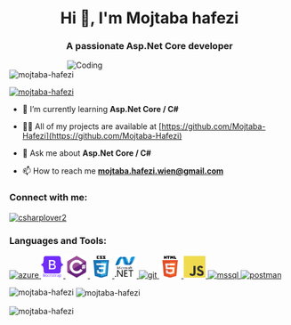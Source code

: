 <h1 align="center">Hi 👋, I'm Mojtaba hafezi</h1>
<h3 align="center">A passionate Asp.Net Core developer</h3>
<img align="right" alt="Coding" width="400" src="https://cdnl.iconscout.com/lottie/premium/preview-watermark/male-programmer-8928572-7322310.mp4">


<p align="left"> <img src="https://komarev.com/ghpvc/?username=mojtaba-hafezi&label=Profile%20views&color=0e75b6&style=flat" alt="mojtaba-hafezi" /> </p>

<p align="left"> <a href="https://github.com/ryo-ma/github-profile-trophy"><img src="https://github-profile-trophy.vercel.app/?username=mojtaba-hafezi" alt="mojtaba-hafezi" /></a> </p>

- 🌱 I’m currently learning **Asp.Net Core / C#**

- 👨‍💻 All of my projects are available at [https://github.com/Mojtaba-Hafezi](https://github.com/Mojtaba-Hafezi)

- 💬 Ask me about **Asp.Net Core / C#**

- 📫 How to reach me **mojtaba.hafezi.wien@gmail.com**

<h3 align="left">Connect with me:</h3>
<p align="left">
<a href="https://instagram.com/csharplover2" target="blank"><img align="center" src="https://raw.githubusercontent.com/rahuldkjain/github-profile-readme-generator/master/src/images/icons/Social/instagram.svg" alt="csharplover2" height="30" width="40" /></a>
</p>

<h3 align="left">Languages and Tools:</h3>
<p align="left"> <a href="https://azure.microsoft.com/en-in/" target="_blank" rel="noreferrer"> <img src="https://www.vectorlogo.zone/logos/microsoft_azure/microsoft_azure-icon.svg" alt="azure" width="40" height="40"/> </a> <a href="https://getbootstrap.com" target="_blank" rel="noreferrer"> <img src="https://raw.githubusercontent.com/devicons/devicon/master/icons/bootstrap/bootstrap-plain-wordmark.svg" alt="bootstrap" width="40" height="40"/> </a> <a href="https://www.w3schools.com/cs/" target="_blank" rel="noreferrer"> <img src="https://raw.githubusercontent.com/devicons/devicon/master/icons/csharp/csharp-original.svg" alt="csharp" width="40" height="40"/> </a> <a href="https://www.w3schools.com/css/" target="_blank" rel="noreferrer"> <img src="https://raw.githubusercontent.com/devicons/devicon/master/icons/css3/css3-original-wordmark.svg" alt="css3" width="40" height="40"/> </a> <a href="https://dotnet.microsoft.com/" target="_blank" rel="noreferrer"> <img src="https://raw.githubusercontent.com/devicons/devicon/master/icons/dot-net/dot-net-original-wordmark.svg" alt="dotnet" width="40" height="40"/> </a> <a href="https://git-scm.com/" target="_blank" rel="noreferrer"> <img src="https://www.vectorlogo.zone/logos/git-scm/git-scm-icon.svg" alt="git" width="40" height="40"/> </a> <a href="https://www.w3.org/html/" target="_blank" rel="noreferrer"> <img src="https://raw.githubusercontent.com/devicons/devicon/master/icons/html5/html5-original-wordmark.svg" alt="html5" width="40" height="40"/> </a> <a href="https://developer.mozilla.org/en-US/docs/Web/JavaScript" target="_blank" rel="noreferrer"> <img src="https://raw.githubusercontent.com/devicons/devicon/master/icons/javascript/javascript-original.svg" alt="javascript" width="40" height="40"/> </a> <a href="https://www.microsoft.com/en-us/sql-server" target="_blank" rel="noreferrer"> <img src="https://www.svgrepo.com/show/303229/microsoft-sql-server-logo.svg" alt="mssql" width="40" height="40"/> </a> <a href="https://postman.com" target="_blank" rel="noreferrer"> <img src="https://www.vectorlogo.zone/logos/getpostman/getpostman-icon.svg" alt="postman" width="40" height="40"/> </a> </p>

<p><img align="left" src="https://github-readme-stats.vercel.app/api/top-langs?username=mojtaba-hafezi&show_icons=true&locale=en&layout=compact" alt="mojtaba-hafezi" /></p>

<p>&nbsp;<img align="center" src="https://github-readme-stats.vercel.app/api?username=mojtaba-hafezi&show_icons=true&locale=en" alt="mojtaba-hafezi" /></p>

<p><img align="center" src="https://github-readme-streak-stats.herokuapp.com/?user=mojtaba-hafezi&" alt="mojtaba-hafezi" /></p>


